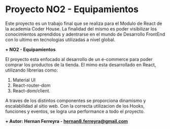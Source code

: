 # Proyecto NO2 - Equipamientos

Este proyecto es un trabajo final que se realiza para el Modulo de React de la academia Coder House. La finalidad del mismo es poder visibilizar los conocimientos aprendidos y adentrarse en el mundo de Desarrollo FrontEnd con lo ultimo en tecnologias utilizadas a nivel global.

**+  NO2 - Equipamientos**

El proyecto esta enfocado al desarrollo de un e-commerce para poder comprar los productos de la tienda.
El mimo esta desarrollado en React, utilizando librerias como:
1. Material UI
2. React-router-dom
3. React-dom/client.

 A traves de los distintos componentes se proporciona dinamismo y escalabilidad al sitio web.
 Con la correcta utilizacion de los Hooks, funciones y eventos, se logra una performance a todo el proyecto.
 
 **+ Autor: Hernan Ferreyra - hernan8.ferreyra@gmail.com**

 


 
